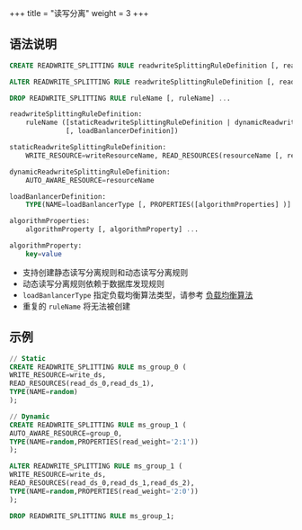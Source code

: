 +++
title = "读写分离"
weight = 3
+++

## 语法说明

```sql
CREATE READWRITE_SPLITTING RULE readwriteSplittingRuleDefinition [, readwriteSplittingRuleDefinition] ...

ALTER READWRITE_SPLITTING RULE readwriteSplittingRuleDefinition [, readwriteSplittingRuleDefinition] ...

DROP READWRITE_SPLITTING RULE ruleName [, ruleName] ...

readwriteSplittingRuleDefinition:
    ruleName ([staticReadwriteSplittingRuleDefinition | dynamicReadwriteSplittingRuleDefinition] 
              [, loadBanlancerDefinition])

staticReadwriteSplittingRuleDefinition:
    WRITE_RESOURCE=writeResourceName, READ_RESOURCES(resourceName [, resourceName] ... )

dynamicReadwriteSplittingRuleDefinition:
    AUTO_AWARE_RESOURCE=resourceName

loadBanlancerDefinition:
    TYPE(NAME=loadBanlancerType [, PROPERTIES([algorithmProperties] )] )

algorithmProperties:
    algorithmProperty [, algorithmProperty] ...

algorithmProperty:
    key=value                          
```

- 支持创建静态读写分离规则和动态读写分离规则
- 动态读写分离规则依赖于数据库发现规则
- `loadBanlancerType` 指定负载均衡算法类型，请参考 [负载均衡算法](/cn/user-manual/shardingsphere-jdbc/builtin-algorithm/load-balance/)
- 重复的 `ruleName` 将无法被创建

## 示例

```sql
// Static
CREATE READWRITE_SPLITTING RULE ms_group_0 (
WRITE_RESOURCE=write_ds,
READ_RESOURCES(read_ds_0,read_ds_1),
TYPE(NAME=random)
);

// Dynamic
CREATE READWRITE_SPLITTING RULE ms_group_1 (
AUTO_AWARE_RESOURCE=group_0,
TYPE(NAME=random,PROPERTIES(read_weight='2:1'))
);

ALTER READWRITE_SPLITTING RULE ms_group_1 (
WRITE_RESOURCE=write_ds,
READ_RESOURCES(read_ds_0,read_ds_1,read_ds_2),
TYPE(NAME=random,PROPERTIES(read_weight='2:0'))
);

DROP READWRITE_SPLITTING RULE ms_group_1;
```
